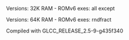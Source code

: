 

Versions: 32K RAM - ROMv6 exes: all except

Versions: 64K RAM - ROMv6 exes: rndfract

Compiled with GLCC_RELEASE_2.5-9-g435f340
